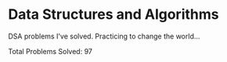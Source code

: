 # Data Structures and Algorithms
DSA problems I've solved. Practicing to change the world...

Total Problems Solved: 97
